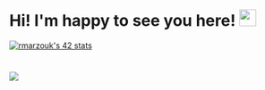 
# Hi! I'm happy to see you here! <img src="https://raw.githubusercontent.com/MartinHeinz/MartinHeinz/master/wave.gif" width="30px">  
<a href="https://github.com/oakoudad/badge42"><img src="https://badge.mediaplus.ma/greenbinary/rmarzouk" alt="rmarzouk's 42 stats" /></a>


# [![](https://visitcount.itsvg.in/api?id=rafiq-03&label=Profile%20Views&color=3&icon=0&pretty=true)](https://visitcount.itsvg.in)  
